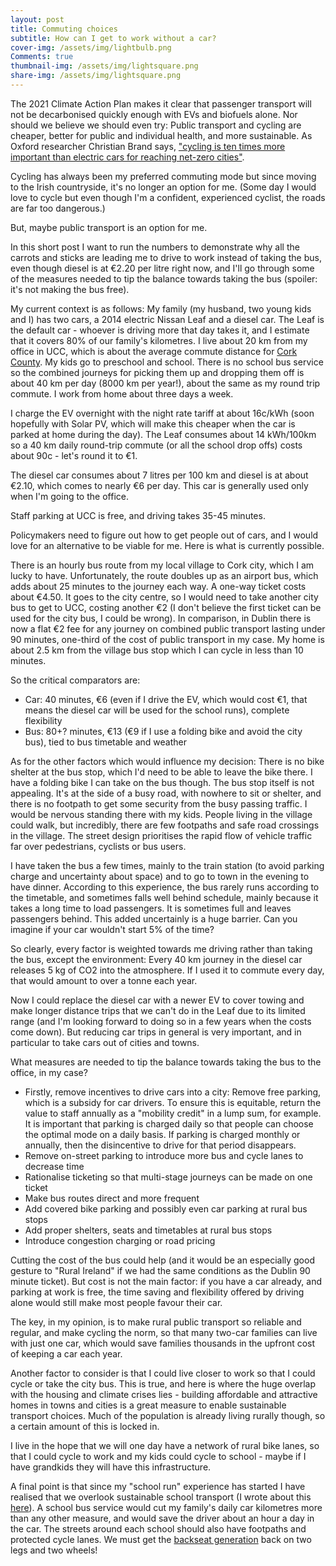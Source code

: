 ```yaml
---
layout: post
title: Commuting choices
subtitle: How can I get to work without a car?
cover-img: /assets/img/lightbulb.png
Comments: true
thumbnail-img: /assets/img/lightsquare.png
share-img: /assets/img/lightsquare.png
---
```


The 2021 Climate Action Plan makes it clear that passenger transport will not be decarbonised quickly enough with EVs and biofuels alone. Nor should we believe we should even try: Public transport and cycling are cheaper, better for public and individual health, and more sustainable. As Oxford researcher Christian Brand says, ["cycling is ten times more important than electric cars for reaching net-zero cities"](https://theconversation.com/cycling-is-ten-times-more-important-than-electric-cars-for-reaching-net-zero-cities-157163).

Cycling has always been my preferred commuting mode but since moving to the Irish countryside, it's no longer an option for me. (Some day I would love to cycle but even though I'm a confident, experienced cyclist, the roads are far too dangerous.)

But, maybe public transport is an option for me.

In this short post I want to run the numbers to demonstrate why all the carrots and sticks are leading me to drive to work instead of taking the bus, even though diesel is at €2.20 per litre right now, and I'll go through some of the measures needed to tip the balance towards taking the bus (spoiler: it's not making the bus free).

My current context is as follows: My family (my husband, two young kids and I) has two cars, a 2014 electric Nissan Leaf and a diesel car. The Leaf is the default car - whoever is driving more that day takes it, and I estimate that it covers 80% of our family's kilometres. I live about 20 km from my office in UCC, which is about the average commute distance for [Cork County](https://www.cso.ie/en/releasesandpublications/ep/p-cp6ci/p6cii/p6td/). My kids go to preschool and school. There is no school bus service so the combined journeys for picking them up and dropping them off is about 40 km per day (8000 km per year!), about the same as my round trip commute. I work from home about three days a week.

I charge the EV overnight with the night rate tariff at about 16c/kWh (soon hopefully with Solar PV, which will make this cheaper when the car is parked at home during the day). The Leaf consumes about 14 kWh/100km so a 40 km daily round-trip commute (or all the school drop offs) costs about 90c - let's round it to €1.

The diesel car consumes about 7 litres per 100 km and diesel is at about €2.10, which comes to nearly €6 per day. This car is generally used only when I'm going to the office.

Staff parking at UCC is free, and driving takes 35-45 minutes.

Policymakers need to figure out how to get people out of cars, and I would love for an alternative to be viable for me. Here is what is currently possible.

There is an hourly bus route from my local village to Cork city, which I am lucky to have. Unfortunately, the route doubles up as an airport bus, which adds about 25 minutes to the journey each way. A one-way ticket costs about €4.50. It goes to the city centre, so I would need to take another city bus to get to UCC, costing another €2 (I don't believe the first ticket can be used for the city bus, I could be wrong). In comparison, in Dublin there is now a flat €2 fee for any journey on combined public transport lasting under 90 minutes, one-third of the cost of public transport in my case. My home is about 2.5 km from the village bus stop which I can cycle in less than 10 minutes.

So the critical comparators are:
- Car: 40 minutes, €6 (even if I drive the EV, which would cost €1, that means the diesel car will be used for the school runs), complete flexibility
- Bus: 80+? minutes, €13 (€9 if I use a folding bike and avoid the city bus), tied to bus timetable and weather

As for the other factors which would influence my decision:
There is no bike shelter at the bus stop, which I'd need to be able to leave the bike there. I have a folding bike I can take on the bus though. The bus stop itself is not appealing. It's at the side of a busy road, with nowhere to sit or shelter, and there is no footpath to get some security from the busy passing traffic. I would be nervous standing there with my kids. People living in the village could walk, but incredibly, there are few footpaths and safe road crossings in the village. The street design prioritises the rapid flow of vehicle traffic far over pedestrians, cyclists or bus users.

I have taken the bus a few times, mainly to the train station (to avoid parking charge and uncertainty about space) and to go to town in the evening to have dinner. According to this experience, the bus rarely runs according to the timetable, and sometimes falls well behind schedule, mainly because it takes a long time to load passengers. It is sometimes full and leaves passengers behind. This added uncertainly is a huge barrier. Can you imagine if your car wouldn't start 5% of the time?

So clearly, every factor is weighted towards me driving rather than taking the bus, except the environment: Every 40 km journey in the diesel car releases 5 kg of CO2 into the atmosphere. If I used it to commute every day, that would amount to over a tonne each year.

Now I could replace the diesel car with a newer EV to cover towing and make longer distance trips that we can't do in the Leaf due to its limited range (and I'm looking forward to doing so in a few years when the costs come down). But reducing car trips in general is very important, and in particular to take cars out of cities and towns.

What measures are needed to tip the balance towards taking the bus to the office, in my case?
- Firstly, remove incentives to drive cars into a city:  Remove free parking, which is a subsidy for car drivers. To ensure this is equitable, return the value to staff annually as a "mobility credit" in a lump sum, for example. It is important that parking is charged daily so that people can choose the optimal mode on a daily basis. If parking is charged monthly or annually, then the disincentive to drive for that period disappears.
- Remove on-street parking to introduce more bus and cycle lanes to decrease time
- Rationalise ticketing so that multi-stage journeys can be made on one ticket
- Make bus routes direct and more frequent
- Add covered bike parking and possibly even car parking at rural bus stops
- Add proper shelters, seats and timetables at rural bus stops
- Introduce congestion charging or road pricing

Cutting the cost of the bus could help (and it would be an especially good gesture to "Rural Ireland" if we had the same conditions as the Dublin 90 minute ticket). But cost is not the main factor: if you have a car already, and parking at work is free, the time saving and flexibility offered by driving alone would still make most people favour their car.

The key, in my opinion, is to make rural public transport so reliable and regular, and make cycling the norm, so that many two-car families can live with just one car, which would save families thousands in the upfront cost of keeping a car each year.

Another factor to consider is that I could live closer to work so that I could cycle or take the city bus. This is true, and here is where the huge overlap with the housing and climate crises lies - building affordable and attractive homes in towns and cities is a great measure to enable sustainable transport choices. Much of the population is already living rurally though, so a certain amount of this is locked in.

I live in the hope that we will one day have a network of rural bike lanes, so that I could cycle to work and my kids could cycle to school - maybe if I have grandkids they will have this infrastructure.

A final point is that since my "school run" experience has started I have realised that we  overlook sustainable school transport (I wrote about this [here](https://www.irishexaminer.com/opinion/commentanalysis/arid-40323251.html)). A school bus service would cut my family's daily car kilometres more than any other measure, and would save the driver about an hour a day in the car. The streets around each school should also have footpaths and protected cycle lanes. We must get the [backseat generation](https://www.irishexaminer.com/opinion/commentanalysis/arid-40891547.html) back on two legs and two wheels!
